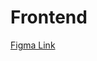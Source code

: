 # Frontend
[Figma Link](https://www.figma.com/file/P3XYqYVvYP2JzQTIE4URbq/Resume-Builder-Community-Winners?node-id=0%3A1)

